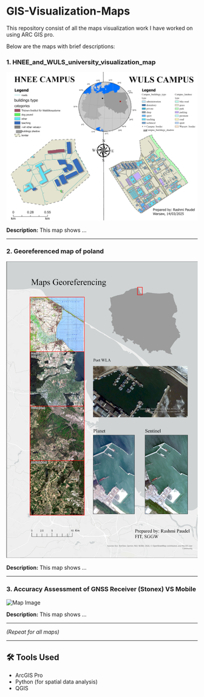 # GIS-Visualization-Maps
This repository consist of all the maps visualization work I have worked on using ARC GIS pro.


Below are the maps with brief descriptions:

### 1. HNEE_and_WULS_university_visualization_map
![Map Image](HNEE_and_WULS_university_visualization_map.jpg)

**Description:** This map shows ...

---

### 2. Georeferenced map of poland
![Map Image](Georeferenced_map_of_poland.jpg)

**Description:** This map shows ...

---

### 3. Accuracy Assessment of GNSS Receiver (Stonex) VS Mobile
![Map Image](Accuracy_Assesment_of_GNSS_Receiver(Stonex)_VS_mobile.jpg)

**Description:** This map shows ...

---

*(Repeat for all maps)*

---

## 🛠 Tools Used
- ArcGIS Pro
- Python (for spatial data analysis)
- QGIS